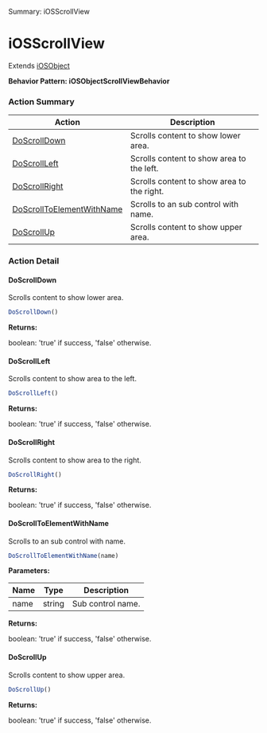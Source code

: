Summary: iOSScrollView

# iOSScrollView

Extends [iOSObject](iOSObject.md)





**Behavior Pattern: iOSObjectScrollViewBehavior**


<!-- ============================== property summary ========================== -->

	
<!-- ============================== action summary ========================== -->



### Action Summary

|  **Action** | **Description** | 
| ----------- | --------------- |
|	[DoScrollDown](#doscrolldown) | Scrolls content to show lower area. |
|	[DoScrollLeft](#doscrollleft) | Scrolls content to show area to the left. |
|	[DoScrollRight](#doscrollright) | Scrolls content to show area to the right. |
|	[DoScrollToElementWithName](#doscrolltoelementwithname) | Scrolls to an sub control with name. |
|	[DoScrollUp](#doscrollup) | Scrolls content to show upper area. |




<!-- ============================== property detail ========================== -->
	
	
<!-- ============================== action detail ========================== -->
	
### Action Detail
		
<a name="DoScrollDown"></a>    
#### DoScrollDown

Scrolls content to show lower area.

```javascript
DoScrollDown() 
```




**Returns:**

boolean: 'true' if success, 'false' otherwise.



<a name="see.also.iosscrollview.doscrolldown"></a>

<a name="DoScrollLeft"></a>    
#### DoScrollLeft

Scrolls content to show area to the left.

```javascript
DoScrollLeft() 
```




**Returns:**

boolean: 'true' if success, 'false' otherwise.



<a name="see.also.iosscrollview.doscrollleft"></a>

<a name="DoScrollRight"></a>    
#### DoScrollRight

Scrolls content to show area to the right.

```javascript
DoScrollRight() 
```




**Returns:**

boolean: 'true' if success, 'false' otherwise.



<a name="see.also.iosscrollview.doscrollright"></a>

<a name="DoScrollToElementWithName"></a>    
#### DoScrollToElementWithName

Scrolls to an sub control with name.

```javascript
DoScrollToElementWithName(name) 
```


**Parameters:**

|	**Name** | **Type** | **Description** |
| ---------- | -------- | --------------- |
| name | string |	Sub control name. |




**Returns:**

boolean: 'true' if success, 'false' otherwise.



<a name="see.also.iosscrollview.doscrolltoelementwithname"></a>

<a name="DoScrollUp"></a>    
#### DoScrollUp

Scrolls content to show upper area.

```javascript
DoScrollUp() 
```




**Returns:**

boolean: 'true' if success, 'false' otherwise.



<a name="see.also.iosscrollview.doscrollup"></a>

	

